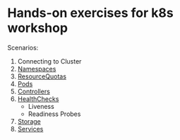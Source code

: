 # Hands-on exercises for k8s workshop

Scenarios:

1. Connecting to Cluster
2. [Namespaces](Namespaces)
3. [ResourceQuotas](ResourceQuotas)
4. [Pods](Pods)
5. [Controllers](Controllers)
6. [HealthChecks](HealthChecks)
    - Liveness
    - Readiness Probes
7. [Storage](Storage)
8. [Services](Services)
